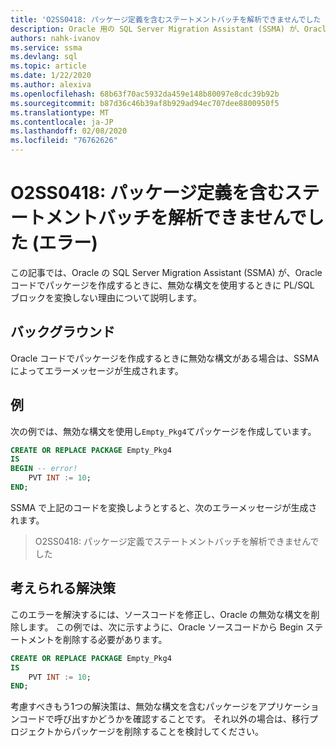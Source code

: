```yaml
---
title: 'O2SS0418: パッケージ定義を含むステートメントバッチを解析できませんでした (エラー)'
description: Oracle 用の SQL Server Migration Assistant (SSMA) が、Oracle コードでパッケージを作成するときに、無効な構文を使用するときに PL/SQL ブロックを変換しない理由について説明します。
authors: nahk-ivanov
ms.service: ssma
ms.devlang: sql
ms.topic: article
ms.date: 1/22/2020
ms.author: alexiva
ms.openlocfilehash: 68b63f70ac5932da459e148b80097e8cdc39b92b
ms.sourcegitcommit: b87d36c46b39af8b929ad94ec707dee8800950f5
ms.translationtype: MT
ms.contentlocale: ja-JP
ms.lasthandoff: 02/08/2020
ms.locfileid: "76762626"
---
```

# <a name="o2ss0418-failed-to-parse-statement-batch-with-package-definition-error"></a>O2SS0418: パッケージ定義を含むステートメントバッチを解析できませんでした (エラー)

この記事では、Oracle の SQL Server Migration Assistant (SSMA) が、Oracle コードでパッケージを作成するときに、無効な構文を使用するときに PL/SQL ブロックを変換しない理由について説明します。

## <a name="background"></a>バックグラウンド

Oracle コードでパッケージを作成するときに無効な構文がある場合は、SSMA によってエラーメッセージが生成されます。

## <a name="example"></a>例

次の例では、無効な構文を使用し`Empty_Pkg4`てパッケージを作成しています。

```sql
CREATE OR REPLACE PACKAGE Empty_Pkg4
IS
BEGIN -- error!
    PVT INT := 10;
END;
```

SSMA で上記のコードを変換しようとすると、次のエラーメッセージが生成されます。

> O2SS0418: パッケージ定義でステートメントバッチを解析できませんでした

## <a name="possible-remedies"></a>考えられる解決策

このエラーを解決するには、ソースコードを修正し、Oracle の無効な構文を削除します。 この例では、次に示すように、Oracle ソースコードから Begin ステートメントを削除する必要があります。

```sql
CREATE OR REPLACE PACKAGE Empty_Pkg4
IS
    PVT INT := 10;
END;
```

考慮すべきもう1つの解決策は、無効な構文を含むパッケージをアプリケーションコードで呼び出すかどうかを確認することです。 それ以外の場合は、移行プロジェクトからパッケージを削除することを検討してください。
